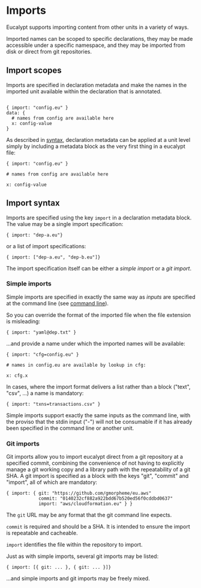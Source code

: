 # Imports

Eucalypt supports importing content from other units in a variety of
ways.

Imported names can be scoped to specific declarations, they may be
made accessible under a specific namespace, and they may be imported
from disk or direct from git repositories.

## Import scopes

Imports are specified in declaration metadata and make the names in
the imported unit available within the declaration that is annotated.

```eu

{ import: "config.eu" }
data: {
  # names from config are available here
  x: config-value
}

```

As described in [syntax](syntax.md), declaration metadata can be
applied at a unit level simply by including a metadata block as the
very first thing in a eucalypt file:

```eu
{ import: "config.eu" }

# names from config are available here

x: config-value

```

## Import syntax

Imports are specified using the key `import` in a declaration metadata
block. The value may be a single import specification:

```eu
{ import: "dep-a.eu"}
```

or a list of import specifications:

```eu
{ import: ["dep-a.eu", "dep-b.eu"]}
```

The import specification itself can be either a *simple import* or a
*git import*.

### Simple imports

Simple imports are specified in exactly the same way as *inputs* are
specified at the command line (see [command line](command-line.md)).

So you can override the format of the imported file when the file
extension is misleading:

```eu
{ import: "yaml@dep.txt" }
```

...and provide a name under which the imported names will be
available:

```eu
{ import: "cfg=config.eu" }

# names in config.eu are available by lookup in cfg:

x: cfg.x
```

In cases, where the import format delivers a list rather than a block
("text", "csv", ...) a name is mandatory:

```eu
{ import: "txns=transactions.csv" }
```

Simple imports support exactly the same inputs as the command line,
with the proviso that the stdin input ("-") will not be consumable if
it has already been specified in the command line or another unit.

### Git imports

Git imports allow you to import eucalypt direct from a git repository
at a specified commit, combining the convenience of not having to
explicitly manage a git working copy and a library path with the
repeatability of a git SHA. A git import is specified as a block with
the keys "git", "commit" and "import", all of which are mandatory:


```eu
{ import: { git: "https://github.com/gmorpheme/eu.aws"
			commit: "0140232cf882a922bdd67b520ed56f0cddbd0637"
			import: "aws/cloudformation.eu" } }
```

The `git` URL may be any format that the git command line expects.

`commit` is required and should be a SHA. It is intended to ensure the
import is repeatable and cacheable.

`import` identifies the file within the repository to import.

Just as with simple imports, several git imports may be listed:

```eu
{ import: [{ git: ... }, { git: ... }]}
```

...and simple imports and git imports may be freely mixed.
